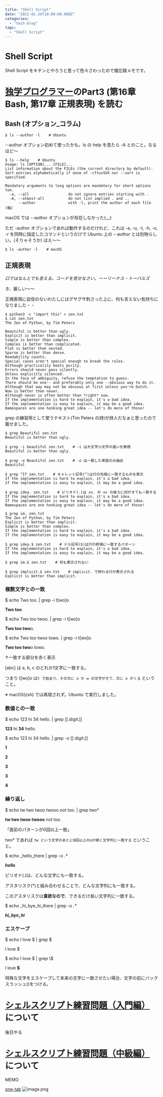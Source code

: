```yaml
---
title: "Shell Script"
date: "2021-01-24T10:00:00.000Z"
categories: 
  - "tech-blog"
tags: 
  - "Shell Script"
---
```


# Shell Script

Shell Script をキチンとやろうと思って色々さわったので備忘録メモです。

# [独学プログラマー](https://honto.jp/netstore/pd-contents_0628926695.html)のPart3 (第16章 Bash, 第17章 正規表現) を読む

## Bash (オプション_コラム)

```
$ ls --author -l    # Ubuntu
```

--author オプション初めて使ったかも。ls の help を見たら -A とのこと。なるほど〜

```
$ ls --help    # Ubuntu
Usage: ls [OPTION]... [FILE]...
List information about the FILEs (the current directory by default).
Sort entries alphabetically if none of -cftuvSUX nor --sort is specified.

Mandatory arguments to long options are mandatory for short options too.
  -a, --all                  do not ignore entries starting with .
  -A, --almost-all           do not list implied . and ..
      --author               with -l, print the author of each file
(略)
```

macOS では --author オプションが存在しなかった(;_;)

ただ -author オプションであれば動作するのだけれど、これは -a, -u, -t, -h, -o, -r を同時に指定したコマンドというだけで Ubuntu 上の --author とは別物らしい。(そりゃそうか) ほえ〜〜

```
$ ls -author -l    # macOS
```

## 正規表現

_口ではなんとでも言える。コードを見せなさい。ーーリーナス・トーバルズ_

き、厳しい〜〜

正規表現に自信のないわたしにはグサグサ刺さった上に、何も言えない気持ちになりました・・

```
$ python3 -c "import this" > zen.txt
$ cat zen.txt 
The Zen of Python, by Tim Peters

Beautiful is better than ugly.
Explicit is better than implicit.
Simple is better than complex.
Complex is better than complicated.
Flat is better than nested.
Sparse is better than dense.
Readability counts.
Special cases aren't special enough to break the rules.
Although practicality beats purity.
Errors should never pass silently.
Unless explicitly silenced.
In the face of ambiguity, refuse the temptation to guess.
There should be one-- and preferably only one --obvious way to do it.
Although that way may not be obvious at first unless you're Dutch.
Now is better than never.
Although never is often better than *right* now.
If the implementation is hard to explain, it's a bad idea.
If the implementation is easy to explain, it may be a good idea.
Namespaces are one honking great idea -- let's do more of those!
```

grep の練習用として使うテキスト(Tim Peters の詩)が詩人だなぁと思ったので載せました。

```
$ grep Beautiful zen.txt 
Beautiful is better than ugly.

$ grep -i beautiful zen.txt    # -i は大文字小文字の違いを無視
Beautiful is better than ugly.

$ grep -o Beautiful zen.txt    # -o は一致した単語のみ抽出
Beautiful

$ grep ^If zen.txt    # キャレット記号(^)は行の先端に一致するものを表示
If the implementation is hard to explain, it's a bad idea.
If the implementation is easy to explain, it may be a good idea.

$ grep idea. zen.txt    # ピリオド(.)は xx. の xx の後ろに何がきても一致する
If the implementation is hard to explain, it's a bad idea.
If the implementation is easy to explain, it may be a good idea.
Namespaces are one honking great idea -- let's do more of those!

$ grep im. zen.txt
The Zen of Python, by Tim Peters
Explicit is better than implicit.
Simple is better than complex.
If the implementation is hard to explain, it's a bad idea.
If the implementation is easy to explain, it may be a good idea.

$ grep idea.$ zen.txt    # ドル記号($)は行の終端に一致するパターン
If the implementation is hard to explain, it's a bad idea.
If the implementation is easy to explain, it may be a good idea.

$ grep im.$ zen.txt    # 何も表示されない

$ grep implicit.$ zen.txt    # implicit. で終わる行が表示される
Explicit is better than implicit.
```

### 複数文字との一致

$ echo Two too. | grep -i t[wo]o

**Two too**.

$ echo Two too twoo. | grep -i t[wo]o

**Two too two**o.

$ echo Two too twoo towo. | grep -i t[wo]o

**Two too two**o towo.

↑一致する部分を赤く表示

[abc] は a, b, c のどれか1文字に一致する。

つまり t[wo]o は`t で始まり、その次に o か w の文字がきて、次に o がくる` ということ。

※ macOS(zsh) では再現されず。Ubuntu で実行しました。

### 数値との一致

$ echo 123 hi 34 hello. | grep [[:digit:]]

**123** hi **34** hello.

$ echo 123 hi 34 hello. | grep -o [[:digit:]]

**1**

**2**

**3**

**3**

**4**

### 繰り返し

$ echo tw two twoo twooo not too. | grep two*

**tw two twoo twooo** not too.

「直前のパターンが0回以上一致」

two* であれば `tw という文字のあとに0回以上のoが続く文字列に一致する` ということ。

$ echo _hello_there | grep -o _.*_

**_hello_**

ピリオド(.)は、どんな文字にも一致する。

アスタリスク(*)と組み合わせることで、どんな文字列にも一致する。

このアスタリスクは**貪欲なので**、できるだけ長い文字列に一致する。

$ echo _hi_bye_hi_there | grep -o _.*_

**_hi_bye_hi_**

### エスケープ

$ echo I love $ | grep $

I love $

$ echo I love $ | grep \\$

I love **$**

特殊な文字をエスケープして本来の文字に一致させたい場合、文字の前にバックスラッシュ(\)をつける。

# [シェルスクリプト練習問題（入門編）](http://g-network.boo.jp/wiki/2018/02/post-879/)について

後日やる

# [シェルスクリプト練習問題（中級編）](http://g-network.boo.jp/wiki/2018/02/post-909/)について

MEMO

[one-tab](https://www.one-tab.com/page/5ymg3YMESzGyShTP4RwR0Q)
![image.png](image/image222.png)
